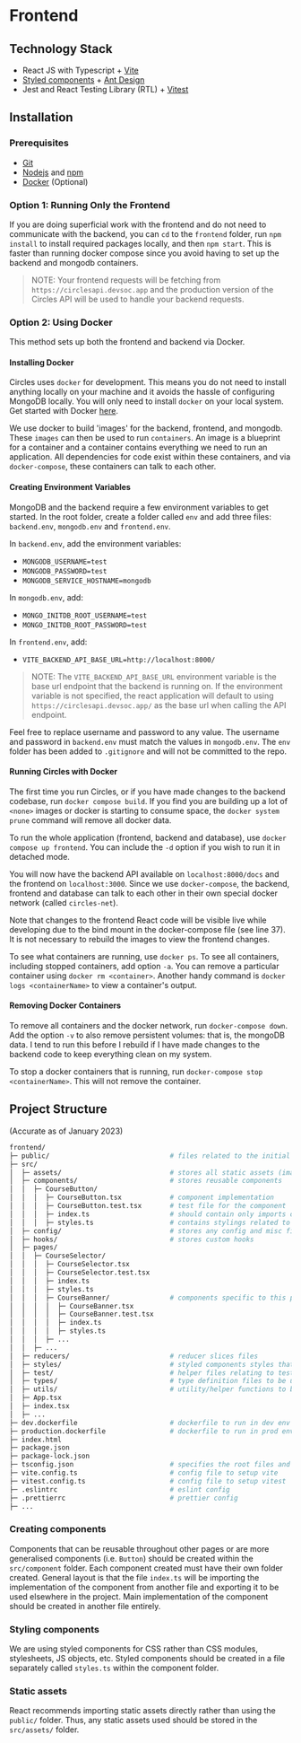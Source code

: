 # Frontend

## Technology Stack
- React JS with Typescript + [Vite](https://vitejs.dev/)
- [Styled components](https://styled-components.com/) + [Ant Design](https://ant.design/)
- Jest and React Testing Library (RTL) + [Vitest](https://vitest.dev/)

## Installation
### Prerequisites
- [Git](https://github.com/git-guides/install-git)
- [Nodejs](https://nodejs.org/en/download/package-manager/) and [npm](https://www.npmjs.com/)
- [Docker](https://www.docker.com/) (Optional)

### Option 1: Running Only the Frontend

If you are doing superficial work with the frontend and do not need to communicate with the backend, you can `cd` to the `frontend` folder, run `npm install` to install required packages locally, and then `npm start`. This is faster than running docker compose since you avoid having to set up the backend and mongodb containers.

> NOTE: Your frontend requests will be fetching from `https://circlesapi.devsoc.app` and the production version of the Circles API will be used to handle your backend requests.

### Option 2: Using Docker

This method sets up both the frontend and backend via Docker.

#### Installing Docker

Circles uses `docker` for development. This means you do not need to install anything locally on your machine and it avoids the hassle of configuring MongoDB locally. You will only need to install `docker` on your local system. Get started with Docker [here](`https://www.docker.com/get-started`).

We use docker to build 'images' for the backend, frontend, and mongodb. These `images` can then be used to run `containers`. An image is a blueprint for a container and a container contains everything we need to run an application. All dependencies for code exist within these containers, and via `docker-compose`, these containers can talk to each other.

#### Creating Environment Variables

MongoDB and the backend require a few environment variables to get started. In the root folder, create a folder called `env` and add three files: `backend.env`, `mongodb.env` and `frontend.env`. 

In `backend.env`, add the environment variables:

- `MONGODB_USERNAME=test`
- `MONGODB_PASSWORD=test`
- `MONGODB_SERVICE_HOSTNAME=mongodb`

In `mongodb.env`, add:

- `MONGO_INITDB_ROOT_USERNAME=test`
- `MONGO_INITDB_ROOT_PASSWORD=test`

In `frontend.env`, add:

- `VITE_BACKEND_API_BASE_URL=http://localhost:8000/`

> NOTE: The `VITE_BACKEND_API_BASE_URL` environment variable is the base url endpoint that the backend is running on. If the environment variable is not specified, the react application will default to using `https://circlesapi.devsoc.app/` as the base url when calling the API endpoint.

Feel free to replace username and password to any value. The username and password in `backend.env` must match the values in `mongodb.env`. The `env` folder has been added to `.gitignore` and will not be committed to the repo.

#### Running Circles with Docker

The first time you run Circles, or if you have made changes to the backend codebase, run `docker compose build`. If you find you are building up a lot of `<none>` images or docker is starting to consume space, the `docker system prune` command will remove all docker data.

To run the whole application (frontend, backend and database), use `docker compose up frontend`. You can include the `-d` option if you wish to run it in detached mode.

You will now have the backend API available on `localhost:8000/docs` and the frontend on `localhost:3000`. Since we use `docker-compose`, the backend, frontend and database can talk to each other in their own special docker network (called `circles-net`).

Note that changes to the frontend React code will be visible live while developing due to the bind mount in the docker-compose file (see line 37). It is not necessary to rebuild the images to view the frontend changes.

To see what containers are running, use `docker ps`. To see all containers, including stopped containers, add option `-a`. You can remove a particular container using `docker rm <container>`. Another handy command is `docker logs <containerName>` to view a container's output.

#### Removing Docker Containers

To remove all containers and the docker network, run `docker-compose down`. Add the option `-v` to also remove persistent volumes: that is, the mongoDB data. I tend to run this before I rebuild if I have made changes to the backend code to keep everything clean on my system.

To stop a docker containers that is running, run `docker-compose stop <containerName>`. This will not remove the container.

## Project Structure 
(Accurate as of January 2023)
```bash
frontend/
├─ public/                              # files related to the initial static html
├─ src/
│  ├─ assets/                           # stores all static assets (images, svgs, css)
│  ├─ components/                       # stores reusable components
│  │  ├─ CourseButton/
│  │  │  ├─ CourseButton.tsx            # component implementation
│  │  │  ├─ CourseButton.test.tsx       # test file for the component
│  │  │  ├─ index.ts                    # should contain only imports of component(s) to be exported from this folder
│  │  │  ├─ styles.ts                   # contains stylings related to this component(s)
│  ├─ config/                           # stores any config and misc files
│  ├─ hooks/                            # stores custom hooks
│  ├─ pages/
│  │  ├─ CourseSelector/
│  │  │  ├─ CourseSelector.tsx
│  │  │  ├─ CourseSelector.test.tsx
│  │  │  ├─ index.ts
│  │  │  ├─ styles.ts
│  │  │  ├─ CourseBanner/               # components specific to this page
│  │  │  │  ├─ CourseBanner.tsx
│  │  │  │  ├─ CourseBanner.test.tsx
│  │  │  │  ├─ index.ts
│  │  │  │  ├─ styles.ts
│  │  │  ├─ ...
│  │  ├─ ...
│  ├─ reducers/                         # reducer slices files
│  ├─ styles/                           # styled components styles that can be reused globally
│  ├─ test/                             # helper files relating to testing
│  ├─ types/                            # type definition files to be used globally
│  ├─ utils/                            # utility/helper functions to be used globally
│  ├─ App.tsx
│  ├─ index.tsx
│  ├─ ...
├─ dev.dockerfile                       # dockerfile to run in dev env
├─ production.dockerfile                # dockerfile to run in prod env
├─ index.html
├─ package.json
├─ package-lock.json
├─ tsconfig.json                        # specifies the root files and the compiler options required to compile the project
├─ vite.config.ts                       # config file to setup vite
├─ vitest.config.ts                     # config file to setup vitest
├─ .eslintrc                            # eslint config
├─ .prettierrc                          # prettier config
├─ ...
```

### Creating components

Components that can be reusable throughout other pages or are more generalised components (i.e. `Button`) should be created within the `src/component` folder. Each component created must have their own folder created. General layout is that the file `index.ts` will be importing the implementation of the component from another file and exporting it to be used elsewhere in the project. Main implementation of the component should be created in another file entirely.

### Styling components
We are using styled components for CSS rather than CSS modules, stylesheets, JS objects, etc. Styled components should be created in a file separately called `styles.ts` within the component folder.

### Static assets
React recommends importing static assets directly rather than using the `public/` folder. Thus, any static assets used should be stored in the `src/assets/` folder.
